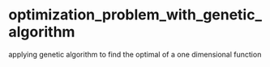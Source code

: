 # optimization_problem_with_genetic_algorithm
applying genetic algorithm to find the optimal of a one dimensional function
